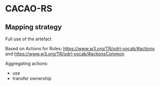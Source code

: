 # CACAO-RS

## Mapping strategy

Full use of the artefact 

Based on Actions for Rules: https://www.w3.org/TR/odrl-vocab/#actions and https://www.w3.org/TR/odrl-vocab/#actionsCommon


Aggregating actions:
- use
- transfer ownership